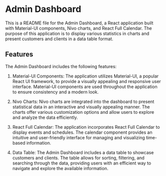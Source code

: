 # Admin Dashboard

This is a README file for the Admin Dashboard, a React application built with Material-UI components, Nivo charts, and React Full Calendar. The purpose of this application is to display various statistics in charts and present customers and clients in a data table format.

## Features

The Admin Dashboard includes the following features:

1.  Material-UI Components: The application utilizes Material-UI, a popular React UI framework, to provide a visually appealing and responsive user interface. Material-UI components are used throughout the application to ensure consistency and a modern look.

2.  Nivo Charts: Nivo charts are integrated into the dashboard to present statistical data in an interactive and visually appealing manner. The charts offer various customization options and allow users to explore and analyze the data efficiently.

3.  React Full Calendar: The application incorporates React Full Calendar to display events and schedules. The calendar component provides an intuitive and user-friendly interface for managing and visualizing time-based information.

4.  Data Table: The Admin Dashboard includes a data table to showcase customers and clients. The table allows for sorting, filtering, and searching through the data, providing users with an efficient way to navigate and explore the available information.
